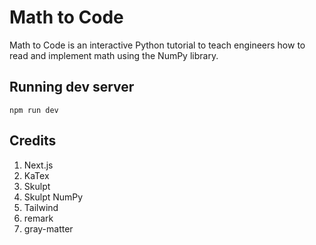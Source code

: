 # Math to Code

Math to Code is an interactive Python tutorial to teach engineers how to read and implement math using the NumPy library.

## Running dev server

`npm run dev`

## Credits

1. Next.js
1. KaTex
1. Skulpt
1. Skulpt NumPy
1. Tailwind
1. remark
1. gray-matter
